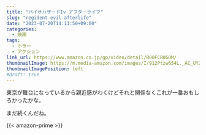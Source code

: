 ```yaml
---
title: "バイオハザードIv アフターライフ"
slug: "regident-evil-afterlife"
date: "2023-07-20T14:11:50+09:00"
categories:
  - 映画
tags:
  - ホラー
  - アクション
link_url: https://www.amazon.co.jp/gp/video/detail/B00FCB0GOM/
thumbnailImage: https://m.media-amazon.com/images/I/912Ptzw654L._AC_UY218_.jpg
thumbnailImagePosition: left
#draft: true
---
```

東京が舞台になっているから親近感がわくけどそれと関係なくこれが一番おもしろかったかな。
<!--more-->
まだ続くんだね。

{{< amazon-prime >}}
